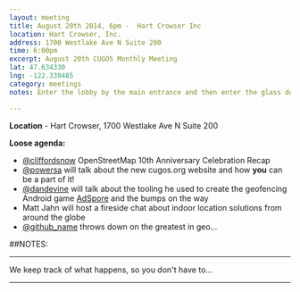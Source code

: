 ```yaml
---
layout: meeting
title: August 20th 2014, 6pm -  Hart Crowser Inc
location: Hart Crowser, Inc.
address: 1700 Westlake Ave N Suite 200
time: 6:00pm
excerpt: August 20th CUGOS Monthly Meeting
lat: 47.634330
lng: -122.339485
category: meetings
notes: Enter the lobby by the main entrance and then enter the glass door to your immediate left.  Matt will put a sign up on the door and probably be there in person. If the doors are locked after 6:00pm, call  206-473-7691 for entry.

---
```


**Location** -  Hart Crowser, 1700 Westlake Ave N Suite 200

__Loose agenda:__

- [@cliffordsnow](https://github.com/cliffordsnow) OpenStreetMap 10th Anniversary Celebration Recap
- [@powersa](https://github.com/powersa) will talk about the new cugos.org website and how **you** can be a part of it!
- [@dandevine](https://github.com/DanDevine) will talk about the tooling he used to create the geofencing Android game [AdSpore](http://adspore.com/use/) and the bumps on the way
- Matt Jahn will host a fireside chat about indoor location solutions from around the globe 
- [@github_name](https://github.com/github_name) throws down on the greatest in geo...

##NOTES:

---

We keep track of what happens, so you don't have to...

---
